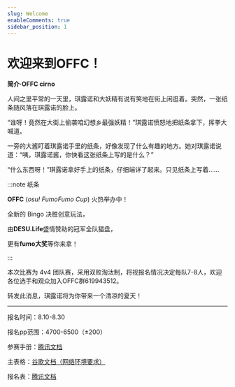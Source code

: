 ```yaml
---
slug: Welcome
enableComments: true
sidebar_position: 1
---
```


# 欢迎来到OFFC！

**简介·<FntColor color="#198dff">OFFC cirno</FntColor>**

人间之里平常的一天里，琪露诺和大妖精有说有笑地在街上闲逛着。突然，一张纸条随风落在琪露诺的脸上。

<FntColor color="#198dff">“谁呀！竟然在大街上偷袭咱幻想乡最强妖精！”</FntColor>琪露诺愤怒地把纸条拿下，挥拳大喊道。

<!-- truncate -->

一旁的大酱盯着琪露诺手里的纸条，好像发现了什么有趣的地方。她对琪露诺说道：<FntColor color="#8f3fcf">“咦，琪露诺酱，你快看这张纸条上写的是什么？”</FntColor>

<FntColor color="#198dff">“什么东西呀！”</FntColor>琪露诺拿好手上的纸条，仔细端详了起来。只见纸条上写着......

:::note 纸条

<FntColor color="#198dff">**OFFC**</FntColor> (*osu! FumoFumo Cup*) 火热举办中！

全新的 Bingo 决胜创意玩法，

由<FntColor color="#232323">**DESU.Life**</FntColor>盛情赞助的冠军全队猫盘，

更有<FntColor color="#198dff">**fumo大奖**</FntColor>等你来拿！

:::

本次比赛为 4v4 团队赛，采用双败淘汰制，将视报名情况决定每队7-8人，欢迎各位选手和观众加入OFFC群<FntColor color="#198dff">619943512</FntColor>。

<Highlight color="#198dff">转发此消息，琪露诺将为你带来一个清凉的夏天！</Highlight>

---

报名时间：8.10-8.30

报名pp范围：4700-6500（±200）

参赛手册：[腾讯文档](https://docs.qq.com/doc/DV2VOWlZJdFZWZUpB)

主表格：[谷歌文档（网络环境要求）](https://docs.google.com/spreadsheets/d/14ZFqYajLDRjr863hDo5n5xvGQMoDZPmNwJycgQXr3YQ/)

报名表：[腾讯文档](https://docs.qq.com/form/page/DV1hXY1RMU1FOeGlM)

